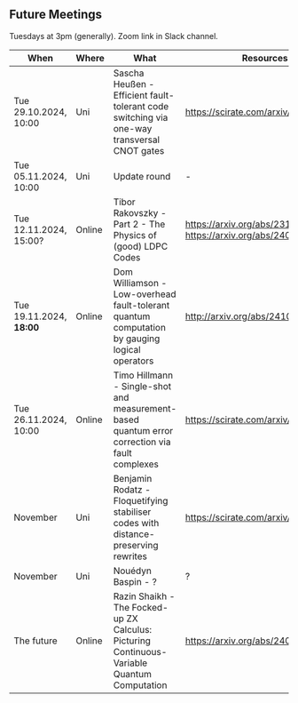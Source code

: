 ## Future Meetings

Tuesdays at 3pm (generally). Zoom link in Slack channel.

| When                      | Where  | What                                                                                           | Resources                                                          |
|---------------------------|--------|------------------------------------------------------------------------------------------------|--------------------------------------------------------------------|
| Tue 29.10.2024, 10:00     | Uni    | Sascha Heußen - Efficient fault-tolerant code switching via one-way transversal CNOT gates     | https://scirate.com/arxiv/2409.13465                               |
| Tue 05.11.2024, 10:00     | Uni    | Update round                                                                                   | -                                                                  |
| Tue 12.11.2024, 15:00?    | Online | Tibor Rakovszky - Part 2 - The Physics of (good) LDPC Codes                                    | https://arxiv.org/abs/2310.16032, https://arxiv.org/abs/2402.16831 |
| Tue 19.11.2024, **18:00** | Online | Dom Williamson - Low-overhead fault-tolerant quantum computation by gauging logical operators  | http://arxiv.org/abs/2410.02213                                    |
| Tue 26.11.2024, 10:00     | Online | Timo Hillmann - Single-shot and measurement-based quantum error correction via fault complexes | https://scirate.com/arxiv/2410.12963                               |
| November                  | Uni    | Benjamin Rodatz - Floquetifying stabiliser codes with distance-preserving rewrites             | https://scirate.com/arxiv/2410.17240                               |
| November                  | Uni    | Nouédyn Baspin - ?                                                                             | ?                                                                  |
| The future                | Online | Razin Shaikh - The Focked-up ZX Calculus: Picturing Continuous-Variable Quantum Computation    | https://arxiv.org/abs/2406.02905                                   |

